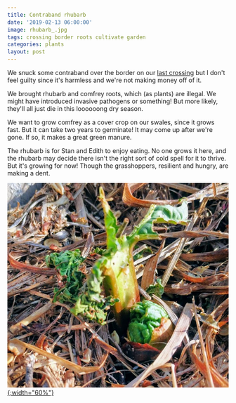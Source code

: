 ```yaml
---
title: Contraband rhubarb
date: '2019-02-13 06:00:00'
image: rhubarb_.jpg
tags: crossing border roots cultivate garden
categories: plants
layout: post
---
```


We snuck some contraband over the border on our [last crossing](https://reverdecer.annalisagross.com/2018/11/28/back-over-the-border/) but I don't feel guilty since it's harmless and we're not making money off of it.

We brought rhubarb and comfrey roots, which (as plants) are illegal. We might have introduced invasive pathogens or something! But more likely, they'll all just die in this loooooong dry season.

We want to grow comfrey as a cover crop on our swales, since it grows fast. But it can take two years to germinate! It may come up after we're gone. If so, it makes a great green manure.

The rhubarb is for Stan and Edith to enjoy eating. No one grows it here, and the rhubarb may decide there isn't the right sort of cold spell for it to thrive. But it's growing for now! Though the grasshoppers, resilient and hungry, are making a dent.

[![](/images/rhubarb2_.jpg){:width="60%"}](/images/rhubarb2.jpg)